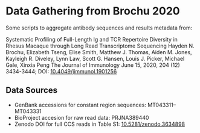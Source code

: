 # Data Gathering from Brochu 2020

Some scripts to aggregate antibody sequences and results metadata from:

Systematic Profiling of Full-Length Ig and TCR Repertoire Diversity in Rhesus Macaque through Long Read Transcriptome Sequencing
Hayden N. Brochu, Elizabeth Tseng, Elise Smith, Matthew J. Thomas, Aiden M. Jones, Kayleigh R. Diveley, Lynn Law, Scott G. Hansen, Louis J. Picker, Michael Gale, Xinxia Peng
The Journal of Immunology June 15, 2020, 204 (12) 3434-3444; DOI: [10.4049/jimmunol.1901256](https://doi.org/10.4049/jimmunol.1901256)

## Data Sources

 * GenBank accessions for constant region sequences: MT043311–MT043331
 * BioProject accesion for raw read data: PRJNA389440
 * Zenodo DOI for full CCS reads in Table S1: [10.5281/zenodo.3634898](https://doi.org/10.5281/zenodo.3634898)
